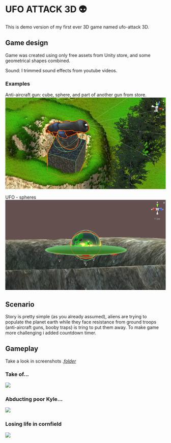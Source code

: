# UFO ATTACK 3D :alien:

This is demo version of my first ever 3D game named ufo-attack 3D. 

## Game design


Game was created using only free assets from Unity store, and some geometrical shapes combined.

Sound:
I trimmed sound effects from youtube videos.


   ### Examples

Anti-aircraft gun: cube, sphere, and part of another gun from store.  
![](screenshots/gun.png)

UFO - spheres
![](screenshots/ship.png)


## Scenario

Story is pretty simple (as you already assumed), aliens are trying to populate the planet earth while they face resistance from ground troops (anti-aircraft guns, booby traps) is tring to put them away. To make game more challenging i added countdown timer.


## Gameplay

Take a look in screenshots  .[*folder*](https://github.com/svire/ufo-game-3d/tree/master/screenshots)

   ### Take of...
![](screenshots/takeoff.gif)

   ### Abducting poor Kyle...
![](screenshots/liftup.gif)

   ### Losing life in cornfield
![](screenshots/antiaircraft.gif)



